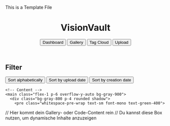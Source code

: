 This is a Template File

<!DOCTYPE html>
<html lang="en">
<head>
  <meta charset="UTF-8" />
  <meta name="viewport" content="width=device-width, initial-scale=1.0" />
  <title>Modern Dev Interface</title>
  <script src="https://cdn.tailwindcss.com"></script>
</head>
<body class="bg-gray-900 text-white">
  <!-- Header -->
  <header class="flex items-center justify-between px-4 py-3 bg-gray-800 shadow-md">
    <h1 class="text-lg font-semibold">VisionVault</h1>
    <nav class="space-x-2">
      <button class="px-3 py-1 bg-gray-700 hover:bg-gray-600 rounded">Dashboard</button>
      <button class="px-3 py-1 bg-gray-700 hover:bg-gray-600 rounded">Gallery</button>
      <button class="px-3 py-1 bg-gray-700 hover:bg-gray-600 rounded">Tag Cloud</button>
      <button class="px-3 py-1 bg-indigo-600 hover:bg-indigo-500 rounded">Upload</button>
    </nav>
  </header>

  <!-- Main Layout -->
  <div class="flex h-[calc(100vh-56px)]">
    <!-- Sidebar -->
    <aside class="w-64 bg-gray-800 border-r border-gray-700 p-6 overflow-y-auto">
      <h2 class="text-md font-semibold mb-4">Filter</h2>
      <div class="space-y-4 text-sm">
        <button class="w-full px-4 py-2 bg-gray-700 hover:bg-gray-600 rounded">Sort alphabetically</button>
        <button class="w-full px-4 py-2 bg-gray-700 hover:bg-gray-600 rounded">Sort by upload date</button>
        <button class="w-full px-4 py-2 bg-gray-700 hover:bg-gray-600 rounded">Sort by creation date</button>
      </div>
    </aside>

    <!-- Content -->
    <main class="flex-1 p-6 overflow-y-auto bg-gray-900">
      <div class="bg-gray-800 p-4 rounded shadow">
        <pre class="whitespace-pre-wrap text-sm font-mono text-green-400">
// Hier kommt dein Gallery- oder Code-Content rein
// Du kannst diese Box nutzen, um dynamische Inhalte anzuzeigen
        </pre>
      </div>
    </main>
  </div>
</body>
</html>
